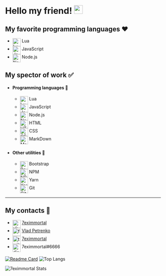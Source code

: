 # Hello my friend! <img src="https://emoji.discord.st/emojis/03138d04-37f4-449d-8c4c-12b266b24f34.gif" width="28px" alt="<3">

## My favorite programming languages ❤️

- <img align="top" alt="Lua" width="26px" src="https://www.nablawiki.ru/images/thumb/6/6a/Lua-logo-nolabel.svg/1200px-Lua-logo-nolabel.svg.png"/> Lua 
- <img align="top" alt="JavaScript" width="26px" src="https://img.icons8.com/color/48/000000/javascript--v2.png"/> JavaScript
- <img align="top" alt="Node.js" width="26px" src="https://nodejs.org/static/images/favicons/favicon.ico"/> Node.js

## My spector of work ✅

- #### Programming languages 📕
  - <img align="top" alt="Lua" width="26px" src="https://www.nablawiki.ru/images/thumb/6/6a/Lua-logo-nolabel.svg/1200px-Lua-logo-nolabel.svg.png"/> Lua 
  - <img align="top" alt="JavaScript" width="26px" src="https://img.icons8.com/color/48/000000/javascript--v2.png"/> JavaScript
  - <img align="top" alt="Node.js" width="26px" src="https://nodejs.org/static/images/favicons/favicon.ico"/> Node.js
  - <img align="top" alt="HTML" width="26px" src="https://img.icons8.com/color/48/000000/html-5--v1.png"/> HTML
  - <img align="top" alt="CSS" width="26px" src="https://img.icons8.com/color/48/000000/css3.png"/> CSS
  - <img align="top" alt="MarkDown" width="26px" src="https://miro.medium.com/max/1024/0*sMFScKsjbHAfpoU4.png"/> MarkDown
- #### Other utilities 📗
  - <img align="top" alt="Bootstrap" width="26px" src="https://icons.getbootstrap.com/assets/img/favicons/favicon.ico"/> Bootstrap
  - <img align="top" alt="NPM" width="26px" src="https://static.npmjs.com/1996fcfdf7ca81ea795f67f093d7f449.png"/> NPM
  - <img align="top" alt="Yarn" width="26px" src="https://user-images.githubusercontent.com/52258477/138586530-63c50a1f-7538-418c-a166-dfdd3ef7933c.png"/> Yarn
  - <img align="top" alt="Git" width="26px" src="https://upload.wikimedia.org/wikipedia/commons/thumb/3/3f/Git_icon.svg/1200px-Git_icon.svg.png"/> Git

____

## My contacts 📖
- <img align="top" alt="vk" width="26px" src="https://astro-centre.ru/wp-content/uploads/2021/01/photo.png"/> [7eximmortal](https://vk.com/7eximmortal) 
- <img align="top" alt="facebook" width="26px" src="https://img.icons8.com/color/96/000000/facebook-new.png"/> [Vlad Petrenko](https://www.facebook.com/profile.php?id=100073396981776)
- <img align="top" alt="twitter" width="26px" src="https://img.icons8.com/color/48/000000/twitter--v1.png"/> [7eximmortal](https://twitter.com/7eximmortal)
- <img align="top" alt="discord" width="26px" src="https://img.icons8.com/color/48/000000/discord-logo.png"/> 7eximmortal#6666

[![Readme Card](https://github-readme-stats.vercel.app/api/pin/?username=7eximmortal&repo=useful-links-for-developers&show_owner=true)](https://github.com/7eximmortal/useful-links-for-developers)
![Top Langs](https://github-readme-stats.vercel.app/api/top-langs/?username=7eximmortal&layout=compact)

![7eximmortal Stats](https://github-readme-stats.vercel.app/api?username=7eximmortal&hide=contribs,prs&show_icons=true&theme=tokyonight)
